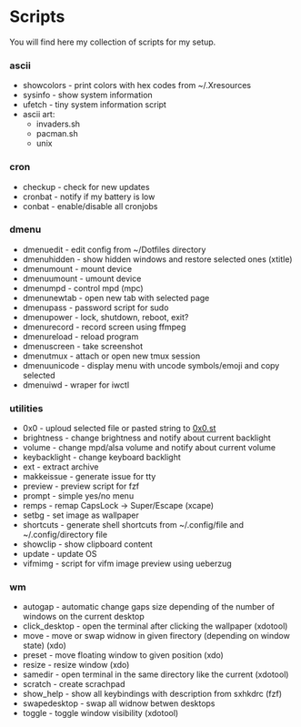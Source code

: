 # Scripts
You will find here my collection of scripts for my setup.
### ascii
* showcolors - print colors with hex codes from ~/.Xresources
* sysinfo - show system information
* ufetch - tiny system information script
* ascii art:
	* invaders.sh
	* pacman.sh
	* unix
### cron
* checkup - check for new updates
* cronbat - notify if my battery is low
* conbat - enable/disable all cronjobs
### dmenu
* dmenuedit - edit config from ~/Dotfiles directory
* dmenuhidden - show hidden windows and restore selected ones (xtitle)
* dmenumount - mount device
* dmenuumount - umount device
* dmenumpd - control mpd (mpc)
* dmenunewtab - open new tab with selected page
* dmenupass - password script for sudo
* dmenupower - lock, shutdown, reboot, exit?
* dmenurecord - record screen using ffmpeg
* dmenureload - reload program
* dmenuscreen - take screenshot
* dmenutmux - attach or open new tmux session
* dmenuunicode - display menu with uncode symbols/emoji and copy selected
* dmenuiwd - wraper for iwctl
### utilities
* 0x0 - uploud selected file or pasted string to [0x0.st](https://0x0.st/)
* brightness - change brightness and notify about current backlight
* volume - change mpd/alsa volume and notify about current volume
* keybacklight - change keyboard backlight
* ext - extract archive
* makkeissue - generate issue for tty
* preview - preview script for fzf
* prompt - simple yes/no menu
* remps - remap CapsLock -> Super/Escape (xcape)
* setbg - set image as wallpaper
* shortcuts - generate shell shortcuts from ~/.config/file and ~/.config/directory file
* showclip - show clipboard content
* update - update OS
* vifmimg - script for vifm image preview using ueberzug
### wm
* autogap - automatic change gaps size depending of the number of windows on the current desktop
* click_desktop - open the terminal after clicking the wallpaper (xdotool)
* move - move or swap widnow in given firectory (depending on window state) (xdo)
* preset - move floating window to given position (xdo)
* resize - resize window (xdo)
* samedir - open terminal in the same directory like the current (xdotool)
* scratch - create scrachpad
* show_help - show all keybindings with description from sxhkdrc (fzf)
* swapedesktop - swap all widnow betwen desktops
* toggle - toggle window visibility (xdotool)
